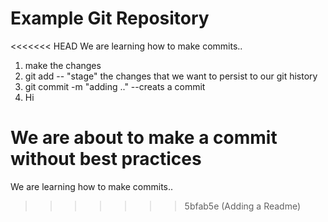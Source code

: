 # Example Git Repository

<<<<<<< HEAD
We are learning how to make commits..

1. make the changes
2. git add -- "stage" the changes that we want to persist to our git history
3. git commit -m "adding .." --creats a commit
4. Hi

We are about to make a commit without best practices
=======
We are learning how to make commits..
>>>>>>> 5bfab5e (Adding a Readme)

